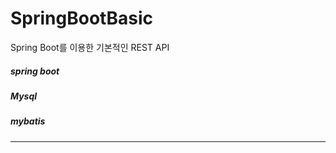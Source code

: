# SpringBootBasic

Spring Boot를 이용한 기본적인 REST API

##### spring boot 
##### Mysql
##### mybatis
------------------

```

```


